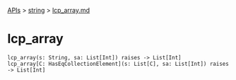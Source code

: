 [APIs](../index.md) > [string](./index.md) > [lcp_array.md]()

# lcp_array

```
lcp_array(s: String, sa: List[Int]) raises -> List[Int]
lcp_array[C: HasEqCollectionElement](s: List[C], sa: List[Int]) raises -> List[Int]
```
